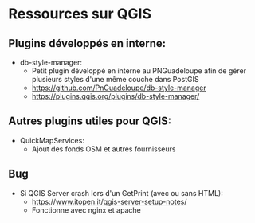 # Ressources sur QGIS

## Plugins développés en interne:

* db-style-manager:
  * Petit plugin développé en interne au PNGuadeloupe afin de gérer plusieurs styles d'une même couche dans PostGIS
  * https://github.com/PnGuadeloupe/db-style-manager
  * https://plugins.qgis.org/plugins/db-style-manager/

## Autres plugins utiles pour QGIS:
* QuickMapServices:
  * Ajout des fonds OSM et autres fournisseurs
  
## Bug
* Si QGIS Server crash lors d'un GetPrint (avec ou sans HTML):
  * https://www.itopen.it/qgis-server-setup-notes/
  * Fonctionne avec nginx et apache
